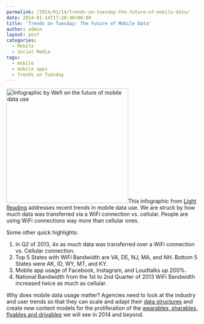 ```yaml
---
permalink: /2014/01/14/trends-on-tuesday-the-future-of-mobile-data/
date: 2014-01-14T17:20:40+00:00
title: 'Trends on Tuesday: The Future of Mobile Data'
author: admin
layout: post
categories:
  - Mobile
  - Social Media
tags:
  - mobile
  - mobile apps
  - Trends on Tuesday
---
```


[<img class="alignright size-thumbnail wp-image-117482" src="https://s3.amazonaws.com/sitesusa/wp-content/uploads/sites/212/2014/01/infographic-319x300.jpg" alt="Infographic by Wefi on the future of mobile data use" width="319" height="300" />](https://s3.amazonaws.com/sitesusa/wp-content/uploads/sites/212/2014/01/infographic.jpg)This infographic from [Light Reading](http://www.lightreading.com/document.asp?doc_id=705440) addresses recent trends in mobile data use. We are struck by how much data was transferred via a WiFi connection vs. cellular. People are using WiFi connections way more than cellular ones.

Some other quick highlights:

  1. In Q2 of 2013, 4x as much data was transferred over a WiFi connection vs. Cellular connection.
  2. Top 5 States with WiFi Bandwidth are VA, DE, NJ, MA, and NH. Bottom 5 States were AK, ID, WY, MT, and KY.
  3. Mobile app usage of Facebook, Instagram, and Loudtalks up 200%.
  4. National Bandwidth from the 1st to 2nd Quarter of 2013 WiFi Bandwidth increased twice as much as cellular.

Why does mobile data usage matter? Agencies need to look at the industry and user trends so that they can scale and adapt their [data structures](https://www.digitalgov.gov/2013/10/28/always-future-ready-the-benefits-of-open-content-models-and-structured-data-webinar/ "Always Future Ready: The Benefits of Open Content Models and Structured Data Webinar") and create new content models for the proliferation of the [wearables, sharables, flyables and drivables](https://www.digitalgov.gov/2013/06/05/mary-meekers-internet-trends-report-2/ "Mary Meeker’s Internet Trends Report") we will see in 2014 and beyond.